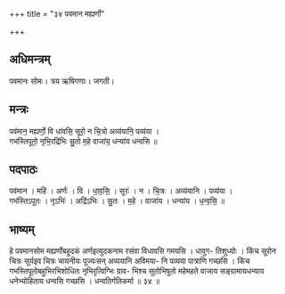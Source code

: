 +++
title = "३४ पवमान मह्यर्णो"

+++
## अधिमन्त्रम्
पवमानः सोमः। त्रय ऋषिगणाः। जगती।

## मन्त्रः
पव॑मान॒ मह्यर्णो॒ वि धा॑वसि॒ सूरो॒ न चि॒त्रो अव्य॑यानि॒ पव्य॑या ।  
गभ॑स्तिपूतो॒ नृभि॒रद्रि॑भिः सु॒तो म॒हे वाजा॑य॒ धन्या॑य धन्वसि ॥

## पदपाठः
पव॑मान । महि॑ । अर्णः॑ । वि । धा॒व॒सि॒ । सूरः॑ । न । चि॒त्रः । अव्य॑यानि । पव्य॑या ।  
गभ॑स्तिऽपूतः । नृऽभिः॑ । अद्रि॑ऽभिः । सु॒तः । म॒हे । वाजा॑य । धन्या॑य । ध॒न्व॒सि॒ ॥

## भाष्यम्
हे पवमानसोम मह्यर्णोबहूदकं अर्णइत्युदकनाम रसंवा विधावसि गमयसि । धावुग- तिशुध्योः । किंच सूरोन चित्रः सूर्यइव चित्रः चायनीयः पूज्यःसन् अव्ययानि अविमया- नि पव्यया पात्राणि गच्छसि । किंच गभस्तिपूतोबहुभिरभिशोधितः नृभिरृत्विग्भिः ग्राव- भिश्च सुतोभिषुतो महेमहते वाजाय सङ्ग्रामायधन्याय धनेभ्योहिताय धन्वसि गच्छसि । धन्वतिर्गतिकर्मा ॥ ३४ ॥
